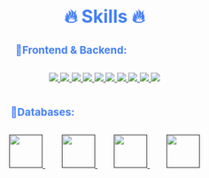 <div style=" font-size: medium; color: #447ff7" align=center>

# 🔥 Skills 🔥

### 🔹Frontend & Backend:ㅤㅤㅤㅤㅤㅤㅤ

<p style="padding:10px;">
    <a href="" target="_blank"> <img src="https://img.icons8.com/?size=48&id=108784&format=png"/> </a>
    <a href="" target="_blank"> <img src="https://img.icons8.com/?size=48&id=uJM6fQYqDaZK&format=png"/> </a>
    <a href="" target="_blank"> <img src="https://img.icons8.com/?size=48&id=123603&format=png"/> </a>
    <a href="" target="_blank"> <img src="https://img.icons8.com/?size=48&id=jD-fJzVguBmw&format=png"/> </a>
    <a href="" target="_blank"> <img src="https://img.icons8.com/?size=48&id=yUdJlcKanVbh&format=png"/> </a>
    <a href="" target="_blank"> <img src="https://img.icons8.com/?size=48&id=54087&format=png"/> </a>
    <a href="" target="_blank"> <img src="https://img.icons8.com/?size=48&id=H1KbyT4SuFDe&format=png"/> </a>
    <a href="https://docs.microsoft.com/en-us/azure/architecture/best-practices/api-design" target="_blank"> <img src="https://img.icons8.com/?size=48&id=21895&format=png" /> </a>
    <a href="" target="_blank"> <img src="https://img.icons8.com/?size=48&id=PZQVBAxaueDJ&format=png"/> </a>
    <a href="https://www.go.dev/" target="_blank"> <img src="https://img.icons8.com/color/48/000000/golang.png"/> </a>
</p>

### 🔹Databases:ㅤㅤㅤㅤㅤㅤㅤㅤㅤㅤㅤㅤㅤ

<p style="padding:10px;"> 
    <a style="padding:15px;" href="" target="_blank"> <img src="https://img.icons8.com/fluent/50/000000/mysql-logo.png" height=60 width=60/> </a>
    <a style="padding:15px;" href="" target="_blank"> <img src="https://img.icons8.com/?size=48&id=38561&format=png" height=60 width=60 /> </a>
    <a style="padding:15px;" href="" target="_blank"> <img src="https://img.icons8.com/?size=80&id=ROMfFZ1tMhpk&format=png" height=60 width=60 /> </a>
    <a style="padding:15px;" href="" target="_blank"> <img src="https://img.icons8.com/color/452/mongodb.png" height=60 width=60 /> </a>
</p>

</div>
